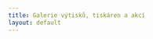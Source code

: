 ```yaml
---
title: Galerie výtisků, tiskáren a akcí
layout: default
---
```


<h3 id="picasaTitle"> </h3>
<p id="picasaSubtitle"> </p>
<div id="picasaPhotos"> </div>
<script type="text/javascript">loadPicasaAlbum("109925005030539246131","SlavnostniOtevreni");</script>
